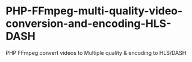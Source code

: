 # PHP-FFmpeg-multi-quality-video-conversion-and-encoding-HLS-DASH
PHP FFmpeg convert videos to Multiple quality &amp; encoding to HLS/DASH
